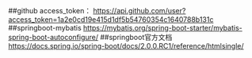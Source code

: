 ##github 
access_token：
https://api.github.com/user?access_token=1a2e0cd19e415d1df5b54760354c1640788b131c
##springboot-mybatis
https://mybatis.org/spring-boot-starter/mybatis-spring-boot-autoconfigure/
##springboot官方文档
https://docs.spring.io/spring-boot/docs/2.0.0.RC1/reference/htmlsingle/